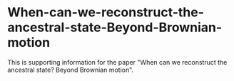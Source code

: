 # When-can-we-reconstruct-the-ancestral-state-Beyond-Brownian-motion

This is supporting information for the paper "When can we reconstruct the ancestral state? Beyond Brownian motion".
